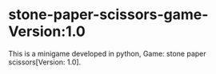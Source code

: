 # stone-paper-scissors-game-Version:1.0
This is a minigame developed in python, Game: stone paper scissors[Version: 1.0].
